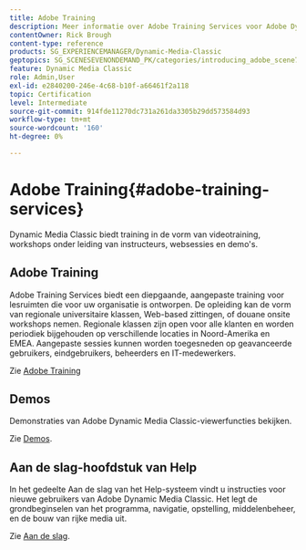 ```yaml
---
title: Adobe Training
description: Meer informatie over Adobe Training Services voor Adobe Dynamic Media Classic.
contentOwner: Rick Brough
content-type: reference
products: SG_EXPERIENCEMANAGER/Dynamic-Media-Classic
geptopics: SG_SCENESEVENONDEMAND_PK/categories/introducing_adobe_scene7
feature: Dynamic Media Classic
role: Admin,User
exl-id: e2840200-246e-4c68-b10f-a66461f2a118
topic: Certification
level: Intermediate
source-git-commit: 914fde11270dc731a261da3305b29dd573584d93
workflow-type: tm+mt
source-wordcount: '160'
ht-degree: 0%

---
```


# Adobe Training{#adobe-training-services}

Dynamic Media Classic biedt training in de vorm van videotraining, workshops onder leiding van instructeurs, websessies en demo&#39;s.

## Adobe Training

Adobe Training Services biedt een diepgaande, aangepaste training voor lesruimten die voor uw organisatie is ontworpen. De opleiding kan de vorm van regionale universitaire klassen, Web-based zittingen, of douane onsite workshops nemen. Regionale klassen zijn open voor alle klanten en worden periodiek bijgehouden op verschillende locaties in Noord-Amerika en EMEA. Aangepaste sessies kunnen worden toegesneden op geavanceerde gebruikers, eindgebruikers, beheerders en IT-medewerkers.

Zie [Adobe Training](https://learning.adobe.com/)

## Demos

Demonstraties van Adobe Dynamic Media Classic-viewerfuncties bekijken.

Zie [Demos](https://landing.adobe.com/en/na/dynamic-media/ctir-2755/live-demos.html).

## Aan de slag-hoofdstuk van Help

In het gedeelte Aan de slag van het Help-systeem vindt u instructies voor nieuwe gebruikers van Adobe Dynamic Media Classic. Het legt de grondbeginselen van het programma, navigatie, opstelling, middelenbeheer, en de bouw van rijke media uit.

Zie [Aan de slag](dmc-platform-overview.md).
